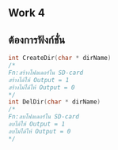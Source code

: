 ## Work 4

## ต้องการฟังก์ชั่น
```c 
int CreateDir(char * dirName) 
/*
Fn:สร้างโฟลเดอร์ใน SD-card
สร้างได้ให้ Output = 1 
สร้างไม่ได้ให้ Output = 0
*/
int DelDir(char * dirName)
/*
Fn:ลบโฟลเดอร์ใน SD-card
ลบได้ให้ Output = 1 
ลบไม่ได้ให้ Output = 0
*/

```


